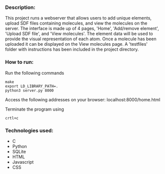 ### Description: 
This project runs a webserver that allows users to add unique elements, upload
SDF files containing molecules, and view the molecules on the server. The
interface is made up of 4 pages, 'Home', 'Add/remove element',
'Upload SDF file', and 'View molecules'. The element data will be used to
provide the visual representation of each atom. Once a molecule has been
uploaded it can be displayed on the View molecules page. A 'testfiles' folder
with instructions has been included in the project directory.

### How to run: 
Run the following commands
```
make
export LD_LIBRARY_PATH=.
python3 server.py 8000
```

Access the following addresses on your browser: localhost:8000/home.html

Terminate the program using
```
crtl+c
```

### Technologies used:
- C
- Python
- SQLite
- HTML
- Javascript
- CSS
